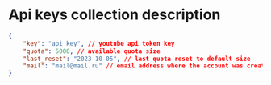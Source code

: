 # Api keys collection description

```json
{
    "key": "api_key", // youtube api token key
    "quota": 5000, // available quota size
    "last_reset": "2023-10-05", // last quota reset to default size
    "mail": "mail@mail.ru" // email address where the account was created
}
```